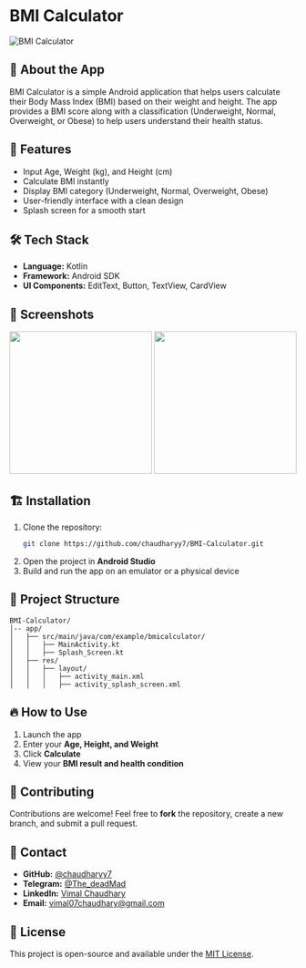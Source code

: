 # BMI Calculator 

![BMI Calculator](https://img.shields.io/badge/Kotlin-Android-blue.svg)

## 📱 About the App
BMI Calculator is a simple Android application that helps users calculate their Body Mass Index (BMI) based on their weight and height. The app provides a BMI score along with a classification (Underweight, Normal, Overweight, or Obese) to help users understand their health status.

## 🚀 Features
- Input Age, Weight (kg), and Height (cm)
- Calculate BMI instantly
- Display BMI category (Underweight, Normal, Overweight, Obese)
- User-friendly interface with a clean design
- Splash screen for a smooth start

## 🛠️ Tech Stack
- **Language:** Kotlin
- **Framework:** Android SDK
- **UI Components:** EditText, Button, TextView, CardView

## 📸 Screenshots  

<img src="https://github.com/user-attachments/assets/8999b3a6-0e33-4ff9-b32d-f769c748d31a" width="250">


<img src="https://github.com/user-attachments/assets/8999b3a6-0e33-4ff9-b32d-f769c748d31a" width="250">  



## 🏗️ Installation
1. Clone the repository:
   ```sh
   git clone https://github.com/chaudharyy7/BMI-Calculator.git
   ```
2. Open the project in **Android Studio**
3. Build and run the app on an emulator or a physical device

## 📂 Project Structure
```
BMI-Calculator/
│-- app/
│   ├── src/main/java/com/example/bmicalculator/
│   │   ├── MainActivity.kt
│   │   ├── Splash_Screen.kt
│   ├── res/
│   │   ├── layout/
│   │   │   ├── activity_main.xml
│   │   │   ├── activity_splash_screen.xml
```

## 🔥 How to Use
1. Launch the app
2. Enter your **Age, Height, and Weight**
3. Click **Calculate**
4. View your **BMI result and health condition**

## 🤝 Contributing
Contributions are welcome! Feel free to **fork** the repository, create a new branch, and submit a pull request.

## 📩 Contact
- **GitHub:** [@chaudharyy7](https://github.com/chaudharyy7)
- **Telegram:** [@The_deadMad](https://t.me/The_deadMad)
- **LinkedIn:** [Vimal Chaudhary](https://www.linkedin.com/in/vimal-chaudhary-993303326)
- **Email:** [vimal07chaudhary@gmail.com](mailto:vimal07chaudhary@gmail.com)

## 📜 License
This project is open-source and available under the [MIT License](LICENSE).
